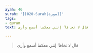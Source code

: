 ```yaml
---
ayah: 46
surah: '[[020-Surah|سورة]]'
tags:
- quran
text: قال لا تخافا ۖ إنني معكما أسمع وأرى

---
```

> قال لا تخافا ۖ إنني معكما أسمع وأرى
